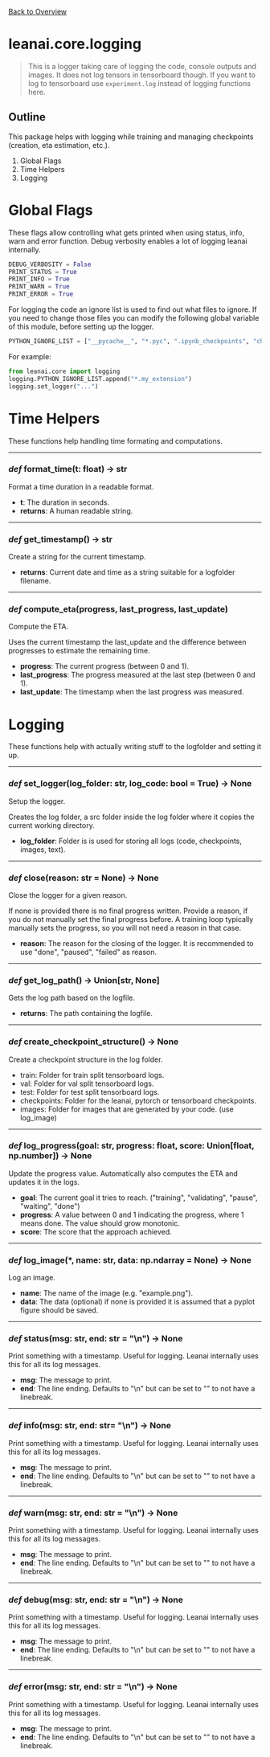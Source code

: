[Back to Overview](../../README.md)



# leanai.core.logging

> This is a logger taking care of logging the code, console outputs and images. It does not log tensors in tensorboard though. If you want to log to tensorboard use `experiment.log` instead of logging functions here.

## Outline

This package helps with logging while training and managing checkpoints (creation, eta estimation, etc.).

1. Global Flags
2. Time Helpers
3. Logging




# Global Flags

These flags allow controlling what gets printed when using status, info, warn and error function. Debug verbosity enables a lot of logging leanai internally.

```python
DEBUG_VERBOSITY = False
PRINT_STATUS = True
PRINT_INFO = True
PRINT_WARN = True
PRINT_ERROR = True
```

For logging the code an ignore list is used to find out what files to ignore. If you need to change those files you can modify the following global variable of this module, before setting up the logger.

```python
PYTHON_IGNORE_LIST = ["__pycache__", "*.pyc", ".ipynb_checkpoints", "checkpoints", "logs", "dist", "docs", "*.egg-info", "tfrecords", "*.code-workspace", ".git"]
```

For example:

```python
from leanai.core import logging
logging.PYTHON_IGNORE_LIST.append("*.my_extension")
logging.set_logger("...")
```




# Time Helpers

These functions help handling time formating and computations.


---
### *def* **format_time**(t: float) -> str

Format a time duration in a readable format.

* **t**: The duration in seconds.
* **returns**: A human readable string.


---
### *def* **get_timestamp**() -> str

Create a string for the current timestamp.

* **returns**: Current date and time as a string suitable for a logfolder filename.


---
### *def* **compute_eta**(progress, last_progress, last_update)

Compute the ETA.

Uses the current timestamp the last_update and the difference between progresses to estimate the remaining time.

* **progress**: The current progress (between 0 and 1).
* **last_progress**: The progress measured at the last step (between 0 and 1).
* **last_update**: The timestamp when the last progress was measured.




# Logging

These functions help with actually writing stuff to the logfolder and setting it up.


---
### *def* **set_logger**(log_folder: str, log_code: bool = True) -> None

Setup the logger.

Creates the log folder, a src folder inside the log folder where it copies the current working directory.

* **log_folder**: Folder is is used for storing all logs (code, checkpoints, images, text).


---
### *def* **close**(reason: str = None) -> None

Close the logger for a given reason.

If none is provided there is no final progress written. Provide a reason, if you do not manually set the final progress before.
A training loop typically manually sets the progress, so you will not need a reason in that case.

* **reason**: The reason for the closing of the logger. It is recommended to use "done", "paused", "failed" as reason.


---
### *def* **get_log_path**() -> Union[str, None]

Gets the log path based on the logfile.

* **returns**: The path containing the logfile.


---
### *def* **create_checkpoint_structure**() -> None

Create a checkpoint structure in the log folder.

* train: Folder for train split tensorboard logs.
* val: Folder for val split tensorboard logs.
* test: Folder for test split tensorboard logs.
* checkpoints: Folder for the leanai, pytorch or tensorboard checkpoints.
* images: Folder for images that are generated by your code. (use log_image)


---
### *def* **log_progress**(goal: str, progress: float, score: Union[float, np.number]) -> None

Update the progress value. Automatically also computes the ETA and updates it in the logs.

* **goal**: The current goal it tries to reach. ("training", "validating", "pause", "waiting", "done")
* **progress**: A value between 0 and 1 indicating the progress, where 1 means done. The value should grow monotonic.
* **score**: The score that the approach achieved.


---
### *def* **log_image**(*, name: str, data: np.ndarray = None) -> None

Log an image.

* **name**: The name of the image (e.g. "example.png").
* **data**: The data (optional) if none is provided it is assumed that a pyplot figure should be saved.


---
### *def* **status**(msg: str, end: str = "\n") -> None

Print something with a timestamp.
Useful for logging.
Leanai internally uses this for all its log messages.

* **msg**: The message to print.
* **end**: The line ending. Defaults to "\n" but can be set to "" to not have a linebreak.


---
### *def* **info**(msg: str, end: str= "\n") -> None

Print something with a timestamp.
Useful for logging.
Leanai internally uses this for all its log messages.

* **msg**: The message to print.
* **end**: The line ending. Defaults to "\n" but can be set to "" to not have a linebreak.


---
### *def* **warn**(msg: str, end: str = "\n") -> None

Print something with a timestamp.
Useful for logging.
Leanai internally uses this for all its log messages.

* **msg**: The message to print.
* **end**: The line ending. Defaults to "\n" but can be set to "" to not have a linebreak.


---
### *def* **debug**(msg: str, end: str = "\n") -> None

Print something with a timestamp.
Useful for logging.
Leanai internally uses this for all its log messages.

* **msg**: The message to print.
* **end**: The line ending. Defaults to "\n" but can be set to "" to not have a linebreak.


---
### *def* **error**(msg: str, end: str = "\n") -> None

Print something with a timestamp.
Useful for logging.
Leanai internally uses this for all its log messages.

* **msg**: The message to print.
* **end**: The line ending. Defaults to "\n" but can be set to "" to not have a linebreak.


